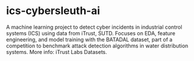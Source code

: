 # ics-cybersleuth-ai
A machine learning project to detect cyber incidents in industrial control systems (ICS) using data from iTrust, SUTD. Focuses on EDA, feature engineering, and model training with the BATADAL dataset, part of a competition to benchmark attack detection algorithms in water distribution systems. More info: iTrust Labs Datasets.
